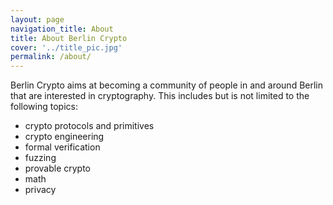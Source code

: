 ```yaml
---
layout: page
navigation_title: About
title: About Berlin Crypto
cover: '../title_pic.jpg'
permalink: /about/
---
```


Berlin Crypto aims at becoming a community of people in and around Berlin that are interested in cryptography.
This includes but is not limited to the following topics:
* crypto protocols and primitives
* crypto engineering
* formal verification
* fuzzing
* provable crypto
* math
* privacy

